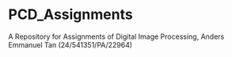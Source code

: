 # PCD_Assignments
A Repository for Assignments of Digital Image Processing, Anders Emmanuel Tan (24/541351/PA/22964)
